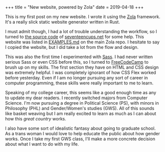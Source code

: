 +++
title = "New website, powered by Zola"
date = 2019-04-18
+++

This is my first post on my new website. I wrote it using the [Zola](https://www.getzola.org) framework. It's a really slick static website generator written in Rust.

I must admit though, I had a lot of trouble understanding the workflow, so I turned to [the source code](https://github.com/17cupsofcoffee/seventeencups.net) of [seventeencups.net](https://www.seventeencups.net/) for some help. This website was listed in [EXAMPLES.md](https://github.com/getzola/zola/blob/master/EXAMPLES.md) on the main Zola repo. I hesitate to say I copied the website, but I did take a lot from the flow and design.

This was also the first time I experimented with [Sass](https://sass-lang.com/). I had never written serious Sass or even CSS before this, so I turned to [FreeCodeCamp](https://www.freecodecamp.org) to brush up on my skills. The first section they have on HTML and CSS design was extremely helpful. I was completely ignorant of how CSS Flex worked before yesterday. Even if I am no longer pursuing any sort of career in computer programming, these skills were really important to me to learn.

Speaking of my college career, this seems like a good enough time as any to update my dear readers. I recently switched majors from Computer Science. I'm now pursuing a degree in Political Science (PS), with minors in Philosophy (PHL) and Gender/Women's studies (GWS). All of this sounds like basket weaving but I am really excited to learn as much as I can about how this *great country* works.

I also have some sort of idealistic fantasy about going to graduate school. As a trans woman I would love to help educate the public about how gender works. Once I take my first GWS class, I'll make a more concrete decision about what I want to do with my life. 
